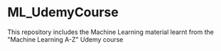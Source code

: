 # ML_UdemyCourse
This repository includes the Machine Learning material learnt from the "Machine Learning A-Z" Udemy course 
